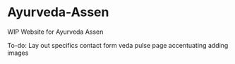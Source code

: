 # Ayurveda-Assen
WIP Website for Ayurveda Assen

To-do: 
Lay out specifics
contact form
veda pulse page
accentuating
adding images

